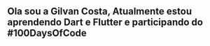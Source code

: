 ## Ola sou a Gilvan Costa, Atualmente estou aprendendo Dart e Flutter  e participando do #100DaysOfCode
  ##
